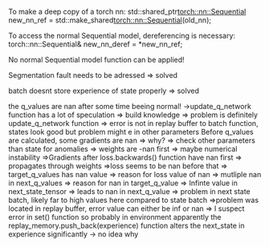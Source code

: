 To make a deep copy of a torch nn:
  std::shared_ptr<torch::nn::Sequential> new_nn_ref = std::make_shared<torch::nn::Sequential>(old_nn);

To access the normal Sequential model, dereferencing is necessary:
 torch::nn::Sequential& new_nn_deref = *new_nn_ref;

No normal Sequential model function can be applied!


Segmentation fault needs to be adressed => solved

batch doesnt store experience of state properly => solved

the q_values are nan after some time beeing normal!
->update_q_network function has a lot of speculation => build knowledge => problem is definitely update_q_network function
=> error is not in replay buffer to batch function, states look good but problem might e in other parameters
Before q_values are calculated, some gradients are nan => why? => check other parameters than state for anomalies
=> weights are -nan first => maybe numerical instability
=>Gradients after loss.backwards() function have nan first => propagates through weights
=>loss seems to be nan before that
=> target_q_values has nan value => reason for loss value of nan
=> mutliple nan in next_q_values => reason for nan in target_q_value
=> Infinte value in next_state_tensor => leads to nan in next_q_value
=> problem in next state batch, likely far to high values here compared to state batch
=>problem was located in replay buffer, error value can either be inf or nan
=> I suspect error in set() function so probably in environment
apparently the replay_memory.push_back(experience) function alters the next_state in experience significantly -> no idea why